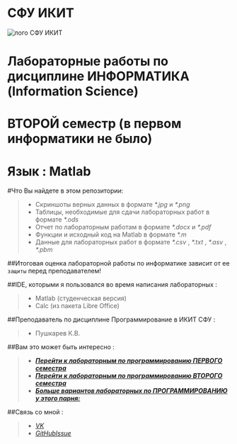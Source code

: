 СФУ ИКИТ
=====================

![лого СФУ ИКИТ](http://cs303104.vk.me/v303104705/38d3/RCd9ruiSIVw.jpg)

Лабораторные работы по дисциплине ИНФОРМАТИКА (Information Science)
=====================
ВТОРОЙ семестр (в первом информатики не было)
=====================


**Язык : Matlab**
=====================

#Что Вы найдете в этом репозитории:

> * Скриншоты верных данных в формате _*.jpg_ и _*.png_
> * Таблицы, необходимые для сдачи лабораторных работ в формате _*.ods_
> * Отчет по лабораторным работам в формате _*.docx_ и _*.pdf_
> * Функции и исходный код на Matlab в формате _*.m_
> * Данные для лабораторных работ в формате _*.csv_ , _*.txt_ , _*.asv_ , _*.pbm_

##Итоговая оценка лабораторной работы по информатике зависит от ее  `защиты` перед преподавателем! 

##IDE, которыми я пользовался во время написания лабораторных :
> * Matlab (студенческая версия)
> * Calc (из пакета Libre Office)

##Преподаватель по дисциплине Программирование в ИКИТ СФУ : 
> * Пушкарев К.В.

##Вам это может быть интересно :
> * [**_Перейти к лабораторным по программированию ПЕРВОГО семестра_**](https://github.com/ABBATnull/SFU-IKIT-LABY-PROG-1-SEMESTER)
> * [**_Перейти к лабораторным по программированию ВТОРОГО семестра_**](https://github.com/ABBATnull/SFU-IKIT-LABY-PROG-2-SEMESTER)
> * [**_Больше вариантов лабораторных по ПРОГРАММИРОВАНИЮ у этого парня:_**](https://github.com/Zulcom/Programming-Basis-II)

##Связь со мной :
> * [_VK_](https://vk.com/a_b_b_a_t)
> * [_GitHubIssue_](https://github.com/ABBATnull/SFU-IKIT-LABY-PROG-1-SEMESTER/issues)
